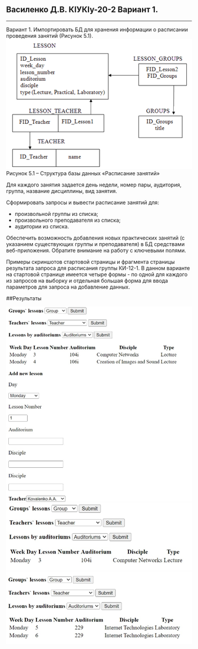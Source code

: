 ## Василенко Д.В. КІУКІу-20-2 Вариант 1.
___
Вариант 1. Импортировать БД для хранения информации о расписании проведения занятий (Рисунок 5.1).
![image](Lab1_image.png)
Рисунок 5.1 – Структура базы данных «Расписание занятий»

Для каждого занятия задается день недели, номер пары, аудитория, группа, название дисциплины, вид занятия.

Сформировать запросы и вывести расписание занятий для:

- произвольной группы из списка;
- произвольного преподавателя из списка;
- аудитории из списка.

Обеспечить возможность добавления новых практических занятий (с указанием существующих группы и преподавателя) в БД средствами веб-приложения. Обратите внимание на работу с ключевыми полями.

Примеры скриншотов стартовой страницы и фрагмента страницы результата запроса для расписания группы КИ-12-1. В данном варианте на стартовой странице имеется четыре формы - по одной для каждого из запросов на выборку и отдельная большая форма для ввода параметров для запроса на добавление данных.

##Результаты


![image](result1.jpg)
![image](result2.jpg)
![image](result3.jpg)